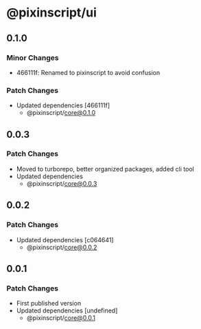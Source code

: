 # @pixinscript/ui

## 0.1.0

### Minor Changes

- 466111f: Renamed to pixinscript to avoid confusion

### Patch Changes

- Updated dependencies [466111f]
  - @pixinscript/core@0.1.0

## 0.0.3

### Patch Changes

- Moved to turborepo, better organized packages, added cli tool
- Updated dependencies
  - @pixinscript/core@0.0.3

## 0.0.2

### Patch Changes

- Updated dependencies [c064641]
  - @pixinscript/core@0.0.2

## 0.0.1

### Patch Changes

- First published version
- Updated dependencies [undefined]
  - @pixinscript/core@0.0.1

